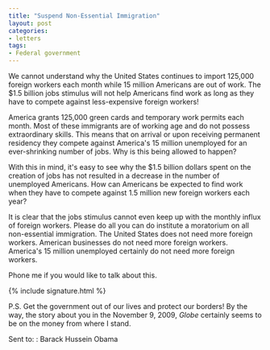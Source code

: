 ```yaml
---
title: "Suspend Non-Essential Immigration"
layout: post
categories:
- letters
tags:
- Federal government
---
```


We cannot understand why the United States continues to import 125,000 foreign workers each month while 15 million Americans are out of work. The $1.5 billion jobs stimulus will not help Americans find work as long as they have to compete against less-expensive foreign workers!

America grants 125,000 green cards and temporary work permits each month. Most of these immigrants are of working age and do not possess extraordinary skills. This means that on arrival or upon receiving permanent residency they compete against America's 15 million unemployed for an ever-shrinking number of jobs. Why is this being allowed to happen?

With this in mind, it's easy to see why the $1.5 billion dollars spent on the creation of jobs has not resulted in a decrease in the number of unemployed Americans. How can Americans be expected to find work when they have to compete against 1.5 million new foreign workers each year?

It is clear that the jobs stimulus cannot even keep up with the monthly influx of foreign workers. Please do all you can do institute a moratorium on all non-essential immigration. The United States does not need more foreign workers. American businesses do not need more foreign workers. America's 15 million unemployed certainly do not need more foreign workers.

Phone me if you would like to talk about this.

{% include signature.html %}

P.S. Get the government out of our lives and protect our borders! By the way, the story about you in the November 9, 2009, *Globe* certainly seems to be on the money from where I stand.

Sent to:
: Barack Hussein Obama
